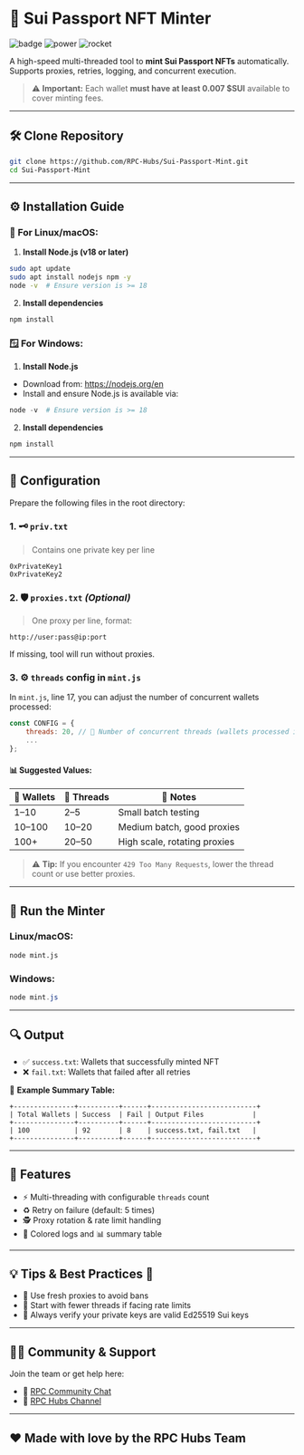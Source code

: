# 🧪 Sui Passport NFT Minter

![badge](https://img.shields.io/badge/Sui%20NFT-Minting-blueviolet?style=for-the-badge&logo=sui) ![power](https://img.shields.io/badge/Multithreaded-%E2%9A%99%EF%B8%8F-blue?style=for-the-badge) ![rocket](https://img.shields.io/badge/Auto-Minting-green?style=for-the-badge&logo=vercel)

A high-speed multi-threaded tool to **mint Sui Passport NFTs** automatically. Supports proxies, retries, logging, and concurrent execution.

> ⚠️ **Important:** Each wallet **must have at least 0.007 $SUI** available to cover minting fees.
---

## 🛠️ Clone Repository 

```bash
git clone https://github.com/RPC-Hubs/Sui-Passport-Mint.git
cd Sui-Passport-Mint
```

---

## ⚙️ Installation Guide 

### 🐧 For Linux/macOS:

1. **Install Node.js (v18 or later)**

```bash
sudo apt update
sudo apt install nodejs npm -y
node -v  # Ensure version is >= 18
```

2. **Install dependencies**

```bash
npm install
```

### 🪟 For Windows:

1. **Install Node.js**

- Download from: https://nodejs.org/en
- Install and ensure Node.js is available via:

```powershell
node -v  # Ensure version is >= 18
```

2. **Install dependencies**

```powershell
npm install
```

---

## 🔧 Configuration 

Prepare the following files in the root directory:

### 1. 🗝️ `priv.txt`
> Contains one private key per line
```
0xPrivateKey1
0xPrivateKey2
```

### 2. 🛡️ `proxies.txt` *(Optional)*
> One proxy per line, format:
```
http://user:pass@ip:port
```
If missing, tool will run without proxies.

### 3. ⚙️ `threads` config in `mint.js`

In `mint.js`, line 17, you can adjust the number of concurrent wallets processed:

```js
const CONFIG = {
    threads: 20, // 🔄 Number of concurrent threads (wallets processed in parallel)
    ...
};
```

#### 📊 Suggested Values:
| 🧮 Wallets | 🚀 Threads | 📝 Notes                         |
|------------|------------|----------------------------------|
| 1–10       | 2–5        | Small batch testing              |
| 10–100     | 10–20      | Medium batch, good proxies       |
| 100+       | 20–50      | High scale, rotating proxies     |

> ⚠️ **Tip:** If you encounter `429 Too Many Requests`, lower the thread count or use better proxies.

---

## 🧵 Run the Minter 

### Linux/macOS:
```bash
node mint.js
```

### Windows:
```powershell
node mint.js
```

---

## 🔍 Output 

- ✅ `success.txt`: Wallets that successfully minted NFT
- ❌ `fail.txt`: Wallets that failed after all retries

🧾 **Example Summary Table:**
```
+---------------+----------+------+--------------------------+
| Total Wallets | Success  | Fail | Output Files            |
+---------------+----------+------+--------------------------+
| 100           | 92       | 8    | success.txt, fail.txt   |
+---------------+----------+------+--------------------------+
```

---

## 🧰 Features 

- ⚡ Multi-threading with configurable `threads` count
- ♻️ Retry on failure (default: 5 times)
- 🕵️ Proxy rotation & rate limit handling
- 🎨 Colored logs and 📊 summary table

---

## 💡 Tips & Best Practices 🧙

- 🔁 Use fresh proxies to avoid bans
- 🧘 Start with fewer threads if facing rate limits
- 🧪 Always verify your private keys are valid Ed25519 Sui keys

---

## 🙋‍♂️ Community & Support

Join the team or get help here:

- 💬 [RPC Community Chat](https://t.me/chat_RPC_Community)  
- 📣 [RPC Hubs Channel](https://t.me/RPC_Hubs)  

---

## ❤️ Made with love by the RPC Hubs Team
